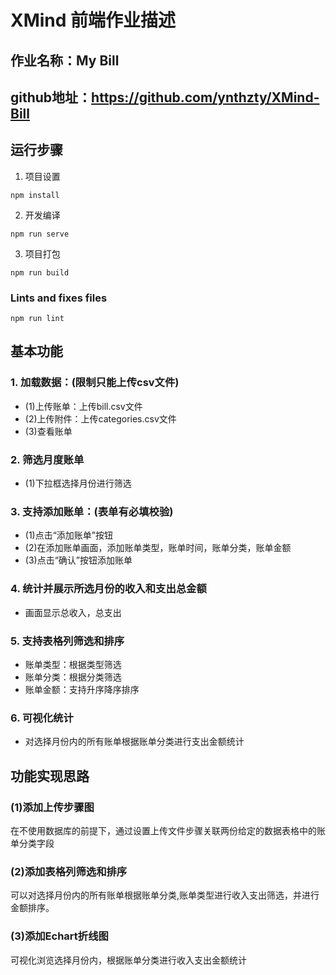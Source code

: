 # XMind 前端作业描述

## 作业名称：My Bill

## github地址：https://github.com/ynthzty/XMind-Bill

## 运行步骤
1. 项目设置
```
npm install
```

2. 开发编译
```
npm run serve
```

3. 项目打包
```
npm run build
```

### Lints and fixes files
```
npm run lint
```
## 基本功能
### 1. 加载数据：(限制只能上传csv文件)
- (1)上传账单：上传bill.csv文件
- (2)上传附件：上传categories.csv文件
- (3)查看账单

### 2. 筛选月度账单
- (1)下拉框选择月份进行筛选

### 3. 支持添加账单：(表单有必填校验)
- (1)点击“添加账单”按钮
- (2)在添加账单画面，添加账单类型，账单时间，账单分类，账单金额
- (3)点击“确认”按钮添加账单

### 4. 统计并展示所选月份的收入和支出总金额
- 画面显示总收入，总支出

### 5. 支持表格列筛选和排序
- 账单类型：根据类型筛选
- 账单分类：根据分类筛选
- 账单金额：支持升序降序排序

### 6. 可视化统计
- 对选择月份内的所有账单根据账单分类进行支出金额统计

## 功能实现思路
### (1)添加上传步骤图
在不使用数据库的前提下，通过设置上传文件步骤关联两份给定的数据表格中的账单分类字段
### (2)添加表格列筛选和排序
可以对选择月份内的所有账单根据账单分类,账单类型进行收入支出筛选，并进行金额排序。
### (3)添加Echart折线图
可视化浏览选择月份内，根据账单分类进行收入支出金额统计
